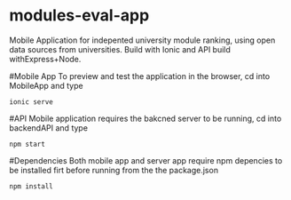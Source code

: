 # modules-eval-app
Mobile Application for indepented university module ranking, using open data sources from universities. Build with Ionic and API build withExpress+Node.

#Mobile App
To preview and test the application in the browser, cd into MobileApp and type

`ionic serve`

#API
Mobile application requires the bakcned server to be running, cd into backendAPI and type

`npm start`

#Dependencies
Both mobile app and server app require npm depencies to be installed firt before running from the the package.json

`npm install`
